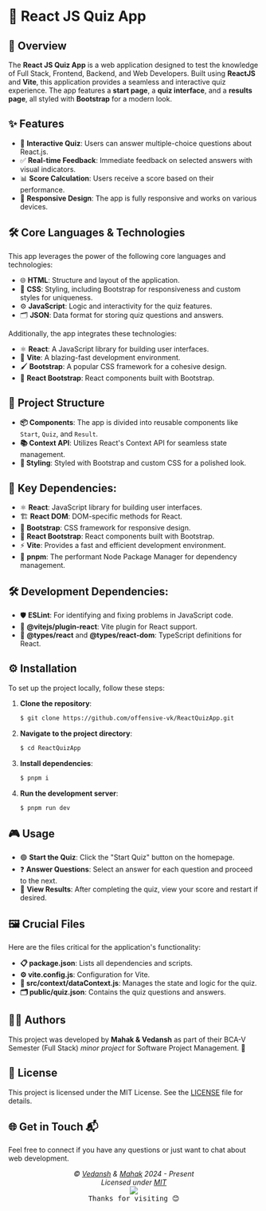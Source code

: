 # 🌟 React JS Quiz App

## 🚀 Overview

The **React JS Quiz App** is a web application designed to test the knowledge of Full Stack, Frontend, Backend, and Web Developers. Built using **ReactJS** and **Vite**, this application provides a seamless and interactive quiz experience. The app features a **start page**, a **quiz interface**, and a **results page**, all styled with **Bootstrap** for a modern look.

## ✨ Features

- 📝 **Interactive Quiz**: Users can answer multiple-choice questions about React.js.
- ✅ **Real-time Feedback**: Immediate feedback on selected answers with visual indicators.
- 📊 **Score Calculation**: Users receive a score based on their performance.
- 📱 **Responsive Design**: The app is fully responsive and works on various devices.

## 🛠 Core Languages & Technologies

This app leverages the power of the following core languages and technologies:

- 🌐 **HTML**: Structure and layout of the application.
- 🎨 **CSS**: Styling, including Bootstrap for responsiveness and custom styles for uniqueness.
- ⚙️ **JavaScript**: Logic and interactivity for the quiz features.
- 🗂 **JSON**: Data format for storing quiz questions and answers.

Additionally, the app integrates these technologies:

- ⚛️ **React**: A JavaScript library for building user interfaces.
- 🌟 **Vite**: A blazing-fast development environment.
- 🖌 **Bootstrap**: A popular CSS framework for a cohesive design.
- 🔗 **React Bootstrap**: React components built with Bootstrap.

## 📂 Project Structure

- **📦 Components**: The app is divided into reusable components like `Start`, `Quiz`, and `Result`.
- **📚 Context API**: Utilizes React's Context API for seamless state management.
- **🎨 Styling**: Styled with Bootstrap and custom CSS for a polished look.

## 🔑 Key Dependencies:

- ⚛️ **React**: JavaScript library for building user interfaces.
- 🏗 **React DOM**: DOM-specific methods for React.
- 🌟 **Bootstrap**: CSS framework for responsive design.
- 🔗 **React Bootstrap**: React components built with Bootstrap.
- ⚡ **Vite**: Provides a fast and efficient development environment.
- 🚀 **pnpm**: The performant Node Package Manager for dependency management.

## 🛠 Development Dependencies:

- 🛡 **ESLint**: For identifying and fixing problems in JavaScript code.
- 🔌 **@vitejs/plugin-react**: Vite plugin for React support.
- 📘 **@types/react** and **@types/react-dom**: TypeScript definitions for React.

## ⚙️ Installation

To set up the project locally, follow these steps:

1. **Clone the repository**:
   ```bash
   $ git clone https://github.com/offensive-vk/ReactQuizApp.git
   ```

2. **Navigate to the project directory**:
   ```bash
   $ cd ReactQuizApp
   ```

3. **Install dependencies**:
   ```bash
   $ pnpm i
   ```

4. **Run the development server**:
   ```bash
   $ pnpm run dev
   ```

## 🎮 Usage

- 🟢 **Start the Quiz**: Click the "Start Quiz" button on the homepage.
- ❓ **Answer Questions**: Select an answer for each question and proceed to the next.
- 📜 **View Results**: After completing the quiz, view your score and restart if desired.

## 🖼 Crucial Files

Here are the files critical for the application's functionality:

- **📋 package.json**: Lists all dependencies and scripts.
- **⚙️ vite.config.js**: Configuration for Vite.
- **📂 src/context/dataContext.js**: Manages the state and logic for the quiz.
- **🗂 public/quiz.json**: Contains the quiz questions and answers.

## 🧑‍💻 Authors

This project was developed by **Mahak & Vedansh** as part of their BCA-V Semester (Full Stack) *minor project* for Software Project Management. 🌟

## 🪪 License

This project is licensed under the MIT License. See the [LICENSE](./license) file for details.

## 🌐 Get in Touch 📬

Feel free to connect if you have any questions or just want to chat about web development.

<p align="center">
  <i>&copy; <a href="https://github.com/offensive-vk/">Vedansh</a> & <a href="https://github.com/Mahak-2701/">Mahak</a> 2024 - Present</i><br>
  <i>Licensed under <a href="https://github.com/offensive-vk/ReactQuizApp/tree/master/LICENSE">MIT</a></i><br>
  <a href="https://github.com/TheHamsterBot"><img src="https://i.ibb.co/4KtpYxb/octocat-clean-mini.png" /></a><br>
  <kbd>Thanks for visiting 😊</kbd>
</p>

